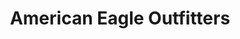 ---
title: "American Eagle Outfitters"
url: /north-wales/american-eagle-outfitters/
shop: Kleidung
---